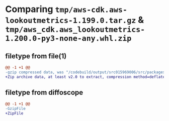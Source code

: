 # Comparing `tmp/aws-cdk.aws-lookoutmetrics-1.199.0.tar.gz` & `tmp/aws_cdk.aws_lookoutmetrics-1.200.0-py3-none-any.whl.zip`

## filetype from file(1)

```diff
@@ -1 +1 @@
-gzip compressed data, was "/codebuild/output/src015969006/src/packages/@aws-cdk/aws-lookoutmetrics/dist/python/aws-cdk.aws-lookoutmetrics-1.199.0.tar", last modified: Thu Apr 20 17:20:28 2023, max compression
+Zip archive data, at least v2.0 to extract, compression method=deflate
```

## filetype from diffoscope

```diff
@@ -1 +1 @@
-GzipFile
+ZipFile
```

